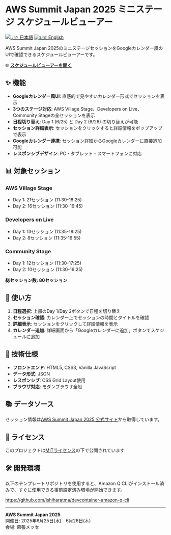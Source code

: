 # AWS Summit Japan 2025 ミニステージ スケジュールビューアー

[![🇯🇵 日本語](https://img.shields.io/badge/%F0%9F%87%AF%F0%9F%87%B5-日本語-white)](./README.ja.md) [![🇺🇸 English](https://img.shields.io/badge/%F0%9F%87%BA%F0%9F%87%B8-English-white)](./README.md)

AWS Summit Japan 2025のミニステージセッションをGoogleカレンダー風のUIで確認できるスケジュールビューアーです。

🌐 **[スケジュールビューアーを開く](https://ishiharatma.github.io/aws-summit-2025-viewer/)**

## ✨ 機能

- **Googleカレンダー風UI**: 直感的で見やすいカレンダー形式でセッションを表示
- **3つのステージ対応**: AWS Village Stage、Developers on Live、Community Stageの全セッションを表示
- **日程切り替え**: Day 1 (6/25) と Day 2 (6/26) の切り替えが可能
- **セッション詳細表示**: セッションをクリックすると詳細情報をポップアップで表示
- **Googleカレンダー連携**: セッション詳細からGoogleカレンダーに直接追加可能
- **レスポンシブデザイン**: PC・タブレット・スマートフォンに対応

## 📊 対象セッション

### AWS Village Stage
- Day 1: 21セッション (11:30-18:25)
- Day 2: 16セッション (11:30-16:45)

### Developers on Live  
- Day 1: 13セッション (11:35-18:25)
- Day 2: 8セッション (11:35-16:55)

### Community Stage
- Day 1: 12セッション (11:30-17:25)
- Day 2: 10セッション (11:30-16:25)

**総セッション数: 80セッション**

## 🚀 使い方

1. **日程選択**: 上部のDay 1/Day 2ボタンで日程を切り替え
2. **セッション確認**: カレンダー上でセッションの時間とタイトルを確認
3. **詳細表示**: セッションをクリックして詳細情報を表示
4. **カレンダー追加**: 詳細画面から「Googleカレンダーに追加」ボタンでスケジュールに追加

## 🔧 技術仕様

- **フロントエンド**: HTML5, CSS3, Vanilla JavaScript
- **データ形式**: JSON
- **レスポンシブ**: CSS Grid Layout使用
- **ブラウザ対応**: モダンブラウザ全般

## 📚 データソース

セッション情報は[AWS Summit Japan 2025 公式サイト](https://pages.awscloud.com/summit-japan-2025-aws-expo-booth.html#ministage)から取得しています。

## 📄 ライセンス

このプロジェクトは[MITライセンス](./LICENSE)の下で公開されています

## 🛠️ 開発環境

以下のテンプレートリポジトリを使用すると、Amazon Q CLIがインストール済みで、すぐに使用できる事前設定済み環境が開始できます。

https://github.com/ishiharatma/devcontainer-amazon-q-cli

---

**AWS Summit Japan 2025**  
開催日: 2025年6月25日(水) - 6月26日(木)  
会場: 幕張メッセ
